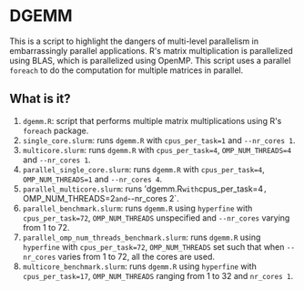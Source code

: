 # DGEMM

This is a script to highlight the dangers of multi-level parallelism in
embarrassingly parallel applications. R's matrix multiplication is parallelized
using BLAS, which is parallelized using OpenMP. This script uses a parallel
`foreach` to do the computation for multiple matrices in parallel.


## What is it?

1. `dgemm.R`: script that performs multiple matrix multiplications using R's
   `foreach` package.
1. `single_core.slurm`: runs `dgemm.R` with `cpus_per_task=1` and `--nr_cores
   1`.
1. `multicore.slurm`: runs `dgemm.R` with `cpus_per_task=4`,
   `OMP_NUM_THREADS=4` and `--nr_cores 1`.
1. `parallel_single_core.slurm`: runs `dgemm.R` with `cpus_per_task=4`,
   `OMP_NUM_THREADS=1` and `--nr_cores 4`.
1. `parallel_multicore.slurm`: runs 'dgemm.R` with `cpus_per_task=4`,
   `OMP_NUM_THREADS=2` and `--nr_cores 2`.
1. `parallel_benchmark.slurm`: runs `dgemm.R` using `hyperfine` with `cpus_per_task=72`,
   `OMP_NUM_THREADS` unspecified and `--nr_cores` varying from 1 to 72.
1. `parallel_omp_num_threads_benchmark.slurm`: runs `dgemm.R` using `hyperfine` with
   `cpus_per_task=72`, `OMP_NUM_THREADS` set such that when `--nr_cores`
   varies from 1 to 72, all the cores are used.
1. `multicore_benchmark.slurm`: runs `dgemm.R` using `hyperfine` with `cpus_per_task=17`,
   `OMP_NUM_THREADS` ranging from 1 to 32 and `nr_cores 1`.
